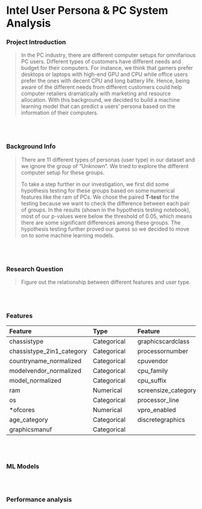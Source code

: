 # Intel User Persona & PC System Analysis

### Project Introduction

>
> In the PC industry, there are different computer setups for 
> omnifarious PC users. Different types of customers have different 
> needs and budget for their computers. For instance, we think that 
> gamers prefer desktops or laptops with high-end GPU and CPU while 
> office users prefer the ones with decent CPU and long battery life.
> Hence, being aware of the different needs from different customers 
> could help computer retailers dramatically with marketing and 
> resource allocation. With this background, we decided to build a 
> machine learning model that can predict a users’ persona based on 
> the information of their computers.
>
<br/>
<br/>

### Background Info


>
> There are 11 different types of personas (user type) in our 
> dataset and we ignore the group of “Unknown”. We tried to 
> explore the different computer setup for these groups. 
> 
> To take a step further in our investigation, we first 
> did some hypothesis testing for these groups based on 
> some numerical features like the ram of PCs. We chose 
> the paired **T-test** for the testing because we want to 
> check the difference between each pair of groups. In 
> the results (shown in the hypothesis testing notebook), 
> most of our p-values were below the threshold of 0.05, 
> which means there are some significant differences among 
> these groups. The hypothesis testing further proved our 
> guess so we decided to move on to some machine learning models.
>
<br/>
<br/>

### Research Question

> Figure out the relationship between different features and user type.
<br/>
<br/>

### Features

| Feature                   | Type              |  | Feature                   | Type              |
|:--------------------------|:------------------|:-|:--------------------------|:------------------|
| chassistype               | Categorical       |  | graphicscardclass         | Categorical       | 
| chassistype_2in1_category | Categorical       |  | processornumber           | Numerical         |
| countryname_normalized    | Categorical       |  | cpuvendor                 | Categorical       |
| modelvendor_normalized    | Categorical       |  | cpu_family                | Categorical       |
| model_normalized          | Categorical       |  | cpu_suffix                | Categorical       |
| ram                       | Numerical         |  | screensize_category       | Categorical       |
| os                        | Categorical       |  | processor_line            | Categorical       |
| \*ofcores                 | Numerical         |  | vpro_enabled              | Categorical       |
| age_category              | Categorical       |  | discretegraphics          | Categorical       |
| graphicsmanuf             | Categorical       |  
<br/>
<br/>

### ML Models

```



```
### Performance analysis
```


```
